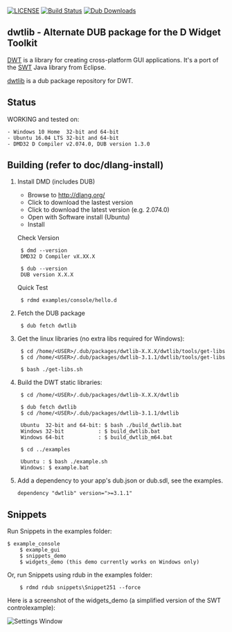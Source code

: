 [![LICENSE](https://img.shields.io/badge/License-EPL%201.0-red.svg)](https://code.dlang.org/packages/dwtlib)
[![Build Status](https://travis-ci.org/jasc2v8/dwtlib.svg?branch=master)](https://travis-ci.org/jasc2v8/dwtlib) 
[![Dub Downloads](https://img.shields.io/dub/dt/dwtlib.svg)](https://code.dlang.org/packages/dwtlib)

## dwtlib - Alternate DUB package for the D Widget Toolkit

[DWT](https://github.com/d-widget-toolkit/dwt) is a library for creating cross-platform GUI applications.
It's a port of the [SWT](http://www.eclipse.org/swt) Java library from Eclipse.

[dwtlib](https://github.com/jasc2v8/dwtlib) is a dub package repository for DWT.

## Status

WORKING and tested on:

	- Windows 10 Home  32-bit and 64-bit
	- Ubuntu 16.04 LTS 32-bit and 64-bit
	- DMD32 D Compiler v2.074.0, DUB version 1.3.0
    
## Building (refer to doc/dlang-install)

1. Install DMD (includes DUB)

    - Browse to http://dlang.org/
    - Click to download the lastest version
    - Click to download the latest version (e.g. 2.074.0)
    - Open with Software install (Ubuntu)
    - Install

    Check Version
    
        $ dmd --version
        DMD32 D Compiler vX.XX.X
        
        $ dub --version
        DUB version X.X.X

    Quick Test
    
        $ rdmd examples/console/hello.d

2. Fetch the DUB package

		$ dub fetch dwtlib

3. Get the linux libraries (no extra libs required for Windows):

        $ cd /home/<USER>/.dub/packages/dwtlib-X.X.X/dwtlib/tools/get-libs
        $ cd /home/<USER>/.dub/packages/dwtlib-3.1.1/dwtlib/tools/get-libs

		$ bash ./get-libs.sh

4. Build the DWT static libraries:

		$ cd /home/<USER>/.dub/packages/dwtlib-X.X.X/dwtlib

		$ dub fetch dwtlib
		$ cd /home/<USER>/.dub/packages/dwtlib-3.1.1/dwtlib

		Ubuntu  32-bit and 64-bit: $ bash ./build_dwtlib.bat
		Windows 32-bit           : $ build_dwtlib.bat
		Windows 64-bit           : $ build_dwtlib_m64.bat

		$ cd ../examples

		Ubuntu : $ bash ./example.sh
		Windows: $ example.bat
	
5.	Add a dependency to your app's dub.json or dub.sdl, see the examples.
		
		dependency "dwtlib" version=">=3.1.1"

## Snippets

Run Snippets in the examples folder:

	$ example_console
        $ example_gui
        $ snippets_demo
        $ widgets_demo (this demo currently works on Windows only)

Or, run Snippets using rdub in the examples folder:

        $ rdmd rdub snippets\Snippet251 --force
        
Here is a screenshot of the widgets_demo (a simplified version of the SWT controlexample):

![Settings Window](https://raw.github.com/jasc2v8/dLang/dwtlib/master/examples/demo/widgetdemo.png)
	

